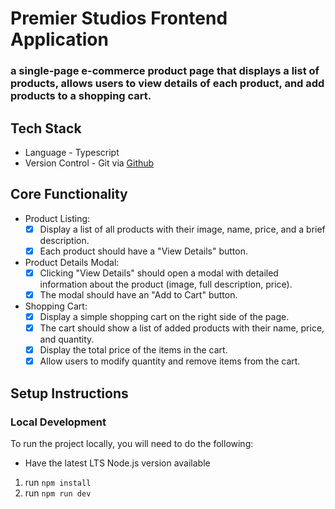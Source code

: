 # Premier Studios Frontend Application

### a single-page e-commerce product page that displays a list of products, allows users to view details of each product, and add products to a shopping cart.

## Tech Stack

- Language - Typescript
- Version Control - Git via [Github](https://github.com/hycord/premierstudios-application-frontend)

## Core Functionality

- Product Listing:
    - [x] Display a list of all products with their image, name, price, and a brief description.
    - [x] Each product should have a "View Details" button.
- Product Details Modal:
    -  [x] Clicking "View Details" should open a modal with detailed information about the product (image, full description, price).
    - [x] The modal should have an "Add to Cart" button.
- Shopping Cart:
    - [x] Display a simple shopping cart on the right side of the page.
    - [x] The cart should show a list of added products with their name, price, and quantity.
    - [x] Display the total price of the items in the cart.
    - [x] Allow users to modify quantity and remove items from the cart.

## Setup Instructions

### Local Development

To run the project locally, you will need to do the following:

- Have the latest LTS Node.js version available

1. run `npm install`
2. run `npm run dev`
